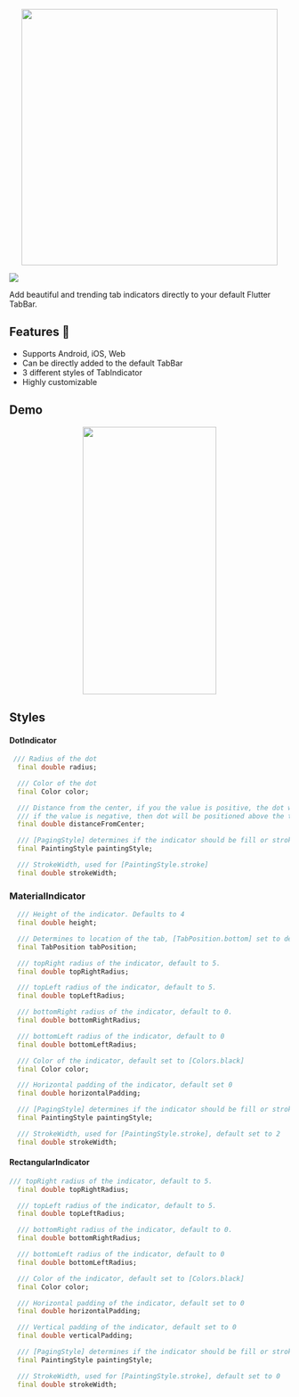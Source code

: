 <p align="center">
  <img width="460"  src="https://github.com/adar2378/tab_indicator_styler/raw/master/images/tab_styler_logo.png">
</p>

<a href = "https://pub.dev/packages/tab_indicator_styler"><img src="https://img.shields.io/pub/v/tab_indicator_styler"></a>

Add beautiful and trending tab indicators directly to your default Flutter TabBar.

## Features 💚

- Supports Android, iOS, Web
- Can be directly added to the default TabBar
- 3 different styles of TabIndicator
- Highly customizable

## Demo

<p align="center">
  <img src="https://github.com/adar2378/tab_indicator_styler/raw/master/images/demo.gif" width="240" height="480"> 
</p>

## Styles

#### DotIndicator
```Dart
 /// Radius of the dot
  final double radius;

  /// Color of the dot
  final Color color;

  /// Distance from the center, if you the value is positive, the dot will be positioned below the tab's center
  /// if the value is negative, then dot will be positioned above the tab's center
  final double distanceFromCenter;

  /// [PagingStyle] determines if the indicator should be fill or stroke
  final PaintingStyle paintingStyle;

  /// StrokeWidth, used for [PaintingStyle.stroke]
  final double strokeWidth;

```

### MaterialIndicator
```Dart
  /// Height of the indicator. Defaults to 4
  final double height;

  /// Determines to location of the tab, [TabPosition.bottom] set to default.
  final TabPosition tabPosition;

  /// topRight radius of the indicator, default to 5.
  final double topRightRadius;

  /// topLeft radius of the indicator, default to 5.
  final double topLeftRadius;

  /// bottomRight radius of the indicator, default to 0.
  final double bottomRightRadius;

  /// bottomLeft radius of the indicator, default to 0
  final double bottomLeftRadius;

  /// Color of the indicator, default set to [Colors.black]
  final Color color;

  /// Horizontal padding of the indicator, default set 0
  final double horizontalPadding;

  /// [PagingStyle] determines if the indicator should be fill or stroke, default to fill
  final PaintingStyle paintingStyle;

  /// StrokeWidth, used for [PaintingStyle.stroke], default set to 2
  final double strokeWidth;
```

#### RectangularIndicator
```Dart
/// topRight radius of the indicator, default to 5.
  final double topRightRadius;

  /// topLeft radius of the indicator, default to 5.
  final double topLeftRadius;

  /// bottomRight radius of the indicator, default to 0.
  final double bottomRightRadius;

  /// bottomLeft radius of the indicator, default to 0
  final double bottomLeftRadius;

  /// Color of the indicator, default set to [Colors.black]
  final Color color;

  /// Horizontal padding of the indicator, default set to 0
  final double horizontalPadding;

  /// Vertical padding of the indicator, default set to 0
  final double verticalPadding;

  /// [PagingStyle] determines if the indicator should be fill or stroke, default to fill
  final PaintingStyle paintingStyle;

  /// StrokeWidth, used for [PaintingStyle.stroke], default set to 0
  final double strokeWidth;

```
